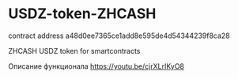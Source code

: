 # USDZ-token-ZHCASH

contract address a48d0ee7365ce1add8e595de4d54344239f8ca28

ZHCASH USDZ token for smartcontracts

Описание функционала https://youtu.be/cjrXLrIKyO8 
